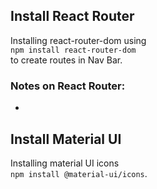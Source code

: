 ## Install React Router 
Installing react-router-dom using <br/>
```npm install react-router-dom```<br/>
to create routes in Nav Bar.<br/>

### Notes on React Router:
* 

## Install Material UI
Installing material UI icons <br/>
```npm install @material-ui/icons```.


